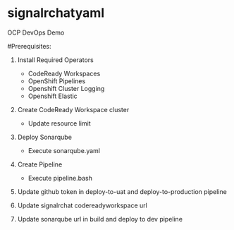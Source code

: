 # signalrchatyaml          
OCP DevOps Demo

#Prerequisites:
1. Install Required Operators
     - CodeReady Workspaces
     - OpenShift Pipelines
     - Openshift Cluster Logging
     - Openshift Elastic 
2. Create CodeReady Workspace cluster
     - Update resource limit 
3. Deploy Sonarqube
     - Execute sonarqube.yaml
4. Create Pipeline
     - Execute pipeline.bash
5. Update github token in deploy-to-uat and deploy-to-production pipeline

6. Update signalrchat codereadyworkspace url
7. Update sonarqube url in build and deploy to dev pipeline

